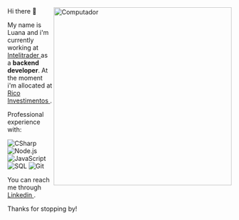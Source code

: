 <img src="https://user-images.githubusercontent.com/42539974/132098665-34aad5f5-1efb-4bfa-807b-7c882ab85472.jpg" min-width="400px" max-width="400px" width="400px" align="right" alt="Computador">
Hi there 👋

<p align="left"> 
  My name is Luana and i'm currently working at <a href="https://intelitrader.com.br"> Intelitrader </a> as a <strong> backend developer</strong>.
  At the moment i'm allocated at <a href="https://www.rico.com.vc"> Rico Investimentos </a>.
</p>

<p align="left">
Professional experience with:
</p>

![CSharp](https://img.shields.io/badge/-CSharp-333333?style=flat&logo=csharp)
![Node.js](https://img.shields.io/badge/-Node.js-333333?style=flat&logo=node.js)
![JavaScript](https://img.shields.io/badge/-JavaScript-333333?style=flat&logo=javascript)
![SQL](https://img.shields.io/badge/-SQL-333333?style=flat&logo=microsoftsqlserver)
![Git](https://img.shields.io/badge/-Git-333333?style=flat&logo=git)

<p align="left">
You can reach me through <a href="https://www.linkedin.com/in/luana-moura-434315160/" alt="Linkedin"> Linkedin </a>.
</p>

Thanks for stopping by!
